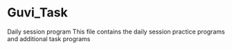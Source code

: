 # Guvi_Task
Daily session program
This file contains the daily session practice programs and additional task programs
